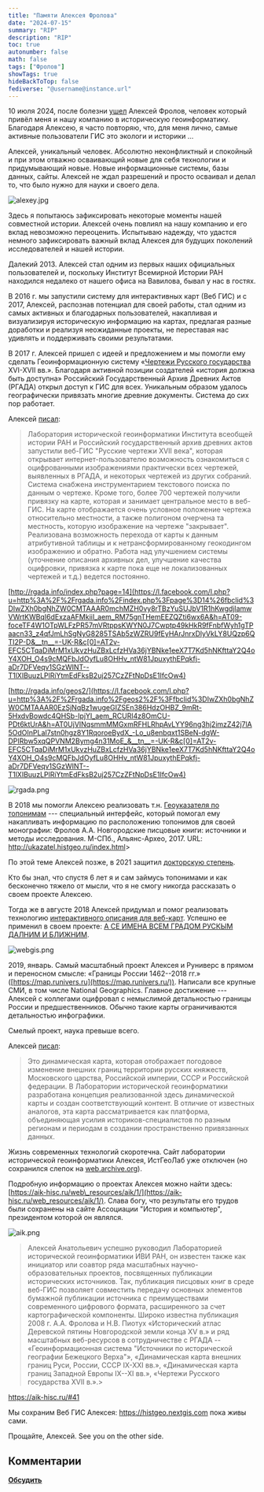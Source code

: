 ```yaml
---
title: "Памяти Алексея Фролова"
date: "2024-07-15"
summary: "RIP"
description: "RIP"
toc: true
autonumber: false
math: false
tags: ["Фролов"]
showTags: true
hideBackToTop: false
fediverse: "@username@instance.url"
---
```


10 июля 2024, после болезни [ушел](https://igh.ru/news/pamyati-a-a-frolova?locale=ru) Алексей Фролов, человек который привёл меня и нашу компанию в историческую геоинформатику. Благодаря Алексею, я часто повторяю, что, для меня лично, самые активные пользователи ГИС это экологи и историки ...

Алексей, уникальный человек. Абсолютно неконфликтный и спокойный и при этом отважно осваивающий новые для себя технологии и придумывающий новые. Новые информационные системы, базы данных, сайты. Алексей не ждал разрешений и просто осваивал и делал то, что было нужно для науки и своего дела.

![alexey.jpg](alexey.jpg "https://www.facebook.com/photo.php?fbid=326423590846112&set=t.100004354201489&type=3")

Здесь я попытаюсь зафиксировать некоторые моменты нашей совместной истории. Алексей очень повлиял на нашу компанию и его вклад невозможно переоценить. Испытываю надежду, что удастся немного зафиксировать важный вклад Алексея для будущих поколений исследователей и нашей истории.

Далекий 2013. Алексей стал одним из первых наших официальных пользователей и, поскольку Институт Всемирной Истории РАН находился недалеко от нашего офиса на Вавилова, бывал у нас в гостях.

В 2016 г. мы запустили систему для интерактивных карт (Веб ГИС) и с 2017, Алексей, распознав потенциал для своей работы, стал одним из самых активных и благодарных пользователей, накапливая и визуализируя историческую информацию на картах, предлагая разные доработки и реализуя неожиданные проекты, не переставая нас удивлять и поддерживать своими результатами.

В 2017 г. Алексей пришел с идеей и предложением и мы помогли ему сделать Геоинформационную систему «[Чертежи Русского государства](https://nextgis.ru/blog/rgada/) XVI-XVII вв.». Благодаря активной позиции создателей «история должна быть доступна» Российский Государственный Архив Древних Актов (РГАДА) открыл доступ к ГИС для всех. Уникальным образом удалось географически привязать многие древние документы. Система до сих пор работает.

Алексей [писал](https://www.facebook.com/npkfrolov/posts/pfbid0HPQm8axjYV6swHn7aT366Y5wJ7juem88caaKHk18AMEKeSmEUT72f9Q39MDHn4Bal?__cft__[0]=AZW-SFMGXTD1dhlRvsdEXntKVneypDmRqw0hBOmdAcy8nyPkIH9KbAMdoB8tyIKXeEtnUrRud02cmiVX395Hjpy7HStAdFduKtfs6CV6C5vbLkLJh44iRgot-LMCmJjAh7UF-M7ITXn_snoHfW-DSNoKjUiiN2hloXodz7XniqqQCA&__tn__=%2CO%2CP-R):

> Лаборатория исторической геоинформатики Института всеобщей истории РАН и Российский государственный архив древних актов запустили веб-ГИС "Русские чертежи XVII века", которая открывает интернет-пользователю возможность ознакомиться с оцифрованными изображениями практически всех чертежей, выявленных в РГАДА, и некоторых чертежей из других собраний. Система снабжена инструментарием текстового поиска по данным о чертеже. Кроме того, более 700 чертежей получили привязку на карте, которая и занимает центральное место в веб-ГИС. На карте отображается очень условное положение чертежа относительно местности, а также полигоном очерчена та местность, которую изображение на чертеже "закрывает". Реализована возможность перехода от карты к данным атрибутивной таблицы и к нетрансформированному геокодингом изображению и обратно. Работа над улучшением системы (уточнение описания архивных дел, улучшение качества оцифровки, привязка к карте пока еще не локализованных чертежей и т.д.) ведется постоянно.

[http://rgada.info/index.php?page=14](https://l.facebook.com/l.php?u=http%3A%2F%2Frgada.info%2Findex.php%3Fpage%3D14%26fbclid%3DIwZXh0bgNhZW0CMTAAAR0mchMZH0vy8rTBzYuSUJbV1R1hKwgdjlamwVWrtKWBqI6dExzaAFMkiiI_aem_RM75gnTHemEEZQZti6wx6A&h=AT09-foceTF4W1OTpWLFzPR57mVRtppsKWYN0J7Cwptp49kHkR9fFnbfWyh1gTPaacn33_z4qfJmLhSgNyG8285TSAb5zWZRU9fEyHArJnrxDlyVkLY8UQzp6QTI2P-D&__tn__=-UK-R&c[0]=AT2v-EFC5CTqaDiMrM1xUkvzHuZBxLcfzHVa36jYBNke1eeX7T7Kd5hNKfttaY2Q4oY4XOH_O4s9cMQFbJdOyfLu8OHHv_ntW81JpuxythEPqkfj-aDr7DFVeqv1SGzWINT--T1lXIBuuzLPlRiYtmEdFksB2uj257CzZFtNpDsE1IfcOw4)

[http://rgada.info/geos2/](https://l.facebook.com/l.php?u=http%3A%2F%2Frgada.info%2Fgeos2%2F%3Ffbclid%3DIwZXh0bgNhZW0CMTAAAR0EzSjNqBz1wugeGIZSEn386HdzOHBZ_9mRt-5HxdvBowdc4QHSb-IpjYI_aem_RCURl4z8OmCU-PDt6ktUrA&h=AT0UjVINqsmmMMGxmRFHLRhpAvLYY96ng3hj2imzZ42j7lA5OdOInPLaI7stn0hgz8Y1RqoroeBydX_-Lo_u8enbqxt1SBeN-dgW-DPIRbw5xqQPVNM2Bymg4n31MoE_&__tn__=-UK-R&c[0]=AT2v-EFC5CTqaDiMrM1xUkvzHuZBxLcfzHVa36jYBNke1eeX7T7Kd5hNKfttaY2Q4oY4XOH_O4s9cMQFbJdOyfLu8OHHv_ntW81JpuxythEPqkfj-aDr7DFVeqv1SGzWINT--T1lXIBuuzLPlRiYtmEdFksB2uj257CzZFtNpDsE1IfcOw4)

![rgada.png](rgada.png)

В 2018 мы помогли Алексею реализовать т.н. [Геоуказателя по топонимам](https://nextgis.ru/blog/geoukazatel/) --- специальный интерфейс, который помогал ему накапливать информацию по расположению топонимов для своей монографии: Фролов А.А. Новгородские писцовые книги: источники и методы исследования. М-СПб., Альянс-Архео, 2017. URL: <http://ukazatel.histgeo.ru/index.html>\>

По этой теме Алексей позже, в 2021 защитил [докторскую степень](https://www.prlib.ru/item/1823609).

Кто бы знал, что спустя 6 лет я и сам займусь топонимами и как бесконечно тяжело от мысли, что я не смогу никогда рассказать о своем проекте Алексею.

Тогда же в августе 2018 Алексей придумал и помог реализовать технологию [интерактивного описания для веб-карт](https://nextgis.ru/blog/text2map/). Успешно ее применил в своем проекте: [А СЕ ИМЕНА ВСЕМ ГРАДОМ РУСКЫМ ДАЛНИМ И БЛИЖНИМ](https://histgeo.nextgis.com/resource/1151/display?panel=info).

![webgis.png](webgis.png)

2019, январь. Самый масштабный проект Алексея и Руниверс в прямом и переносном смысле: «Границы России 1462--2018 гг.» ([https://map.runivers.ru](https://map.runivers.ru/)). Написали все крупные СМИ, в том числе National Geographics. Главное достижение --- Алексей с коллегами оцифровал с немыслимой детальностью границы России и предшественников. Обычно такие карты ограничиваются детальностью инфографики.

Смелый проект, наука превыше всего.

Алексей [писал](https://www.facebook.com/npkfrolov/posts/pfbid0hcwjpvQBfKrtU42nu2mxxyHLssjFAb8mAhr4ZR9pzNzCmqNtjgVDmXtxpnVbnQ79l?__cft__[0]=AZWtbykd1mnMT8fo_k1Bxc_CET83Yu7QGnNsSqX0zzvL8rUv5wCy87kVuoujC16PKUc_AkOoHoi2ZHhDR0bw6r3Y9rOF0lR6oFCkA2THGjuWUZx9sPqFXSef_9VRAfV0yAzzaNJciY3Xtasq-0uhC6NjheNZUdwW2FjMUT3NCsRJ6Q&__tn__=%2CO%2CP-R):

> Это динамическая карта, которая отображает погодовое изменение внешних границ территории русских княжеств, Московского царства, Российской империи, СССР и Российской федерации. В Лаборатории исторической геоинформатики разработана концепция реализованной здесь динамической карты и создан соответствующий контент. В отличие от известных аналогов, эта карта рассматривается как платформа, объединяющая усилия историков-специалистов по разным регионам и периодам в создании пространственно привязанных данных.

Жизнь современных технологий скоротечна. Сайт лаборатории исторической геоинформатики Алексея, ИстГеоЛаб уже отключен (но сохранился слепок на [web.archive.org](http://web.archive.org/web/20231219100352/https://histgeo.ru/)).

Подробную информацию о проектах Алексея можно найти здесь: [https://aik-hisc.ru/web\_resources/aik/1/](https://aik-hisc.ru/web_resources/aik/1/). Слава богу, что результаты его трудов были сохранены на сайте Ассоциации "История и компьютер", президентом которой он являлся.

![aik.png](aik.png "https://aik-hisc.ru/web_resources/aik/1/")

> Алексей Анатольевич успешно руководил Лабораторией исторической геоинформатики ИВИ РАН, он известен также как инициатор или соавтор ряда масштабных научно-образовательных проектов, посвященных публикации исторических источников. Так, публикация писцовых книг в среде веб-ГИС позволяет совместить передачу основных элементов бумажной публикации источника с преимуществами современного цифрового формата, расширенного за счет картографической компоненты. Широко известна публикация 2008 г. А.А. Фролова и Н.В. Пиотух «Исторический атлас Деревской пятины Новгородской земли конца XV в.» и ряд масштабных веб-ресурсов в сотрудничестве с РГАДА -- «Геоинформационная система "Источники по исторической географии Бежецкого Верха"», «Динамическая карта внешних границ Руси, России, СССР IX-XXI вв.», «Динамическая карта границ Западной Европы IX--XI вв.», «Чертежи Русского государства XVII в.».>

<https://aik-hisc.ru/#41>

Мы сохраним Веб ГИС Алексея: <https://histgeo.nextgis.com> пока живы сами.

Прощайте, Алексей. See you on the other side.

## Комментарии

[**Обсудить**](https://t.me/answer42geo/18)
